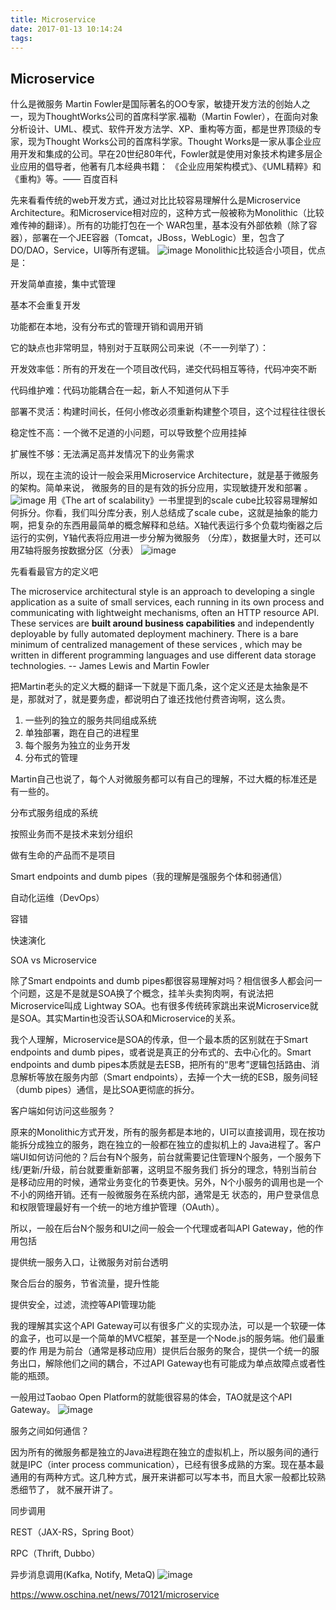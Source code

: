 ```yaml
---
title: Microservice
date: 2017-01-13 10:14:24
tags:
---
```

## Microservice 
什么是微服务
Martin Fowler是国际著名的OO专家，敏捷开发方法的创始人之一，现为ThoughtWorks公司的首席科学家.福勒（Martin Fowler），在面向对象分析设计、UML、模式、软件开发方法学、XP、重构等方面，都是世界顶级的专家，现为Thought Works公司的首席科学家。Thought Works是一家从事企业应用开发和集成的公司。早在20世纪80年代，Fowler就是使用对象技术构建多层企业应用的倡导者，他著有几本经典书籍： 《企业应用架构模式》、《UML精粹》和《重构》等。—— 百度百科

先来看看传统的web开发方式，通过对比比较容易理解什么是Microservice Architecture。和Microservice相对应的，这种方式一般被称为Monolithic（比较难传神的翻译）。所有的功能打包在一个 WAR包里，基本没有外部依赖（除了容器），部署在一个JEE容器（Tomcat，JBoss，WebLogic）里，包含了 DO/DAO，Service，UI等所有逻辑。
![image](http://img3.tbcdn.cn/L1/461/1/cb87aabb9b184df0edd6769ef877b4b16b200855.png)
Monolithic比较适合小项目，优点是：

开发简单直接，集中式管理

基本不会重复开发

功能都在本地，没有分布式的管理开销和调用开销

它的缺点也非常明显，特别对于互联网公司来说（不一一列举了）：

开发效率低：所有的开发在一个项目改代码，递交代码相互等待，代码冲突不断

代码维护难：代码功能耦合在一起，新人不知道何从下手

部署不灵活：构建时间长，任何小修改必须重新构建整个项目，这个过程往往很长

稳定性不高：一个微不足道的小问题，可以导致整个应用挂掉

扩展性不够：无法满足高并发情况下的业务需求

所以，现在主流的设计一般会采用Microservice Architecture，就是基于微服务的架构。简单来说， 微服务的目的是有效的拆分应用，实现敏捷开发和部署 。
 ![image](http://img3.tbcdn.cn/L1/461/1/6a2474878e4c1000335770fe64269269f9211d17.png)
 用《The art of scalability》一书里提到的scale cube比较容易理解如何拆分。你看，我们叫分库分表，别人总结成了scale cube，这就是抽象的能力啊，把复杂的东西用最简单的概念解释和总结。X轴代表运行多个负载均衡器之后运行的实例，Y轴代表将应用进一步分解为微服务 （分库），数据量大时，还可以用Z轴将服务按数据分区（分表）
 ![image](http://img4.tbcdn.cn/L1/461/1/238adf07b6afdc6ae246e2da83f83ce2e144cbeb.png)

 先看看最官方的定义吧

The microservice architectural style is an approach to developing a single application as a suite of small services, each running in its own process and communicating with lightweight mechanisms, often an HTTP resource API. These services are **built around business capabilities** and independently deployable by fully automated deployment machinery. There is a bare minimum of centralized management of these services , which may be written in different programming languages and use different data storage technologies.
-- James Lewis and Martin Fowler

把Martin老头的定义大概的翻译一下就是下面几条，这个定义还是太抽象是不是，那就对了，就是要务虚，都说明白了谁还找他付费咨询啊，这么贵。
1. 一些列的独立的服务共同组成系统
2. 单独部署，跑在自己的进程里
3. 每个服务为独立的业务开发
4. 分布式的管理

Martin自己也说了，每个人对微服务都可以有自己的理解，不过大概的标准还是有一些的。

分布式服务组成的系统

按照业务而不是技术来划分组织

做有生命的产品而不是项目

Smart endpoints and dumb pipes（我的理解是强服务个体和弱通信）

自动化运维（DevOps）

容错

快速演化

SOA vs Microservice

除了Smart endpoints and dumb pipes都很容易理解对吗？相信很多人都会问一个问题，这是不是就是SOA换了个概念，挂羊头卖狗肉啊，有说法把Microservice叫成 Lightway SOA。也有很多传统砖家跳出来说Microservice就是SOA。其实Martin也没否认SOA和Microservice的关系。

我个人理解，Microservice是SOA的传承，但一个最本质的区别就在于Smart endpoints and dumb pipes，或者说是真正的分布式的、去中心化的。Smart endpoints and dumb pipes本质就是去ESB，把所有的“思考”逻辑包括路由、消息解析等放在服务内部（Smart endpoints），去掉一个大一统的ESB，服务间轻（dumb pipes）通信，是比SOA更彻底的拆分。

客户端如何访问这些服务？

原来的Monolithic方式开发，所有的服务都是本地的，UI可以直接调用，现在按功能拆分成独立的服务，跑在独立的一般都在独立的虚拟机上的 Java进程了。客户端UI如何访问他的？后台有N个服务，前台就需要记住管理N个服务，一个服务下线/更新/升级，前台就要重新部署，这明显不服务我们 拆分的理念，特别当前台是移动应用的时候，通常业务变化的节奏更快。另外，N个小服务的调用也是一个不小的网络开销。还有一般微服务在系统内部，通常是无 状态的，用户登录信息和权限管理最好有一个统一的地方维护管理（OAuth）。

所以，一般在后台N个服务和UI之间一般会一个代理或者叫API Gateway，他的作用包括

提供统一服务入口，让微服务对前台透明

聚合后台的服务，节省流量，提升性能

提供安全，过滤，流控等API管理功能

我的理解其实这个API Gateway可以有很多广义的实现办法，可以是一个软硬一体的盒子，也可以是一个简单的MVC框架，甚至是一个Node.js的服务端。他们最重要的作 用是为前台（通常是移动应用）提供后台服务的聚合，提供一个统一的服务出口，解除他们之间的耦合，不过API Gateway也有可能成为单点故障点或者性能的瓶颈。

一般用过Taobao Open Platform的就能很容易的体会，TAO就是这个API Gateway。
![image](http://img2.tbcdn.cn/L1/461/1/4da28f2382d64d39ee4942c51636af31e9cc1d0b.png)

服务之间如何通信？

因为所有的微服务都是独立的Java进程跑在独立的虚拟机上，所以服务间的通行就是IPC（inter process communication），已经有很多成熟的方案。现在基本最通用的有两种方式。这几种方式，展开来讲都可以写本书，而且大家一般都比较熟悉细节了， 就不展开讲了。

同步调用

REST（JAX-RS，Spring Boot）

RPC（Thrift, Dubbo）

异步消息调用(Kafka, Notify, MetaQ)
![image](http://img2.tbcdn.cn/L1/461/1/d7e9a881c8940c216e6c1d8cb3bbbe7407e1e63b.png)

https://www.oschina.net/news/70121/microservice